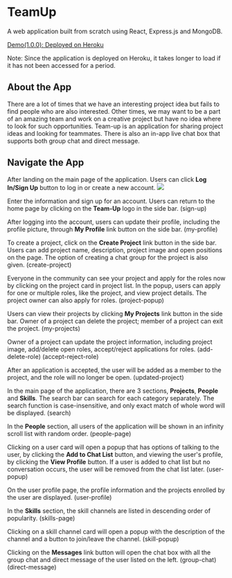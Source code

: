 # TeamUp

A web application built from scratch using React, Express.js and MongoDB.

[Demo(1.0.0): Deployed on Heroku](https://team-up-2021.herokuapp.com/)

Note: Since the application is deployed on Heroku, it takes longer to load if it has not been accessed for a period.

## About the App

There are a lot of times that we have an interesting project idea but fails to find people who are also interested. Other times, we may want to be a part of an amazing team and work on a creative project but have no idea where to look for such opportunities. Team-up is an application for sharing project ideas and looking for teammates. There is also an in-app live chat box that supports both group chat and direct message.

## Navigate the App

After landing on the main page of the application. Users can click **Log In/Sign Up** button to log in or create a new account.
<img src="./app-preview/main-page" />

Enter the information and sign up for an account. Users can return to the home page by clicking on the **Team-Up** logo in the side bar. (sign-up)

After logging into the account, users can update their profile, including the profile picture, through **My Profile** link button on the side bar. (my-profile)

To create a project, click on the **Create Project** link button in the side bar. Users can add project name, description, project image and open positions on the page. The option of creating a chat group for the project is also given. (create-project)

Everyone in the community can see your project and apply for the roles now by clicking on the project card in project list. In the popup, users can apply for one or multiple roles, like the project, and view project details. The project owner can also apply for roles. (project-popup)

Users can view their projects by clicking **My Projects** link button in the side bar. Owner of a project can delete the project; member of a project can exit the project. (my-projects)

Owner of a project can update the project information, including project image, add/delete open roles, accept/reject applications for roles. (add-delete-role) (accept-reject-role)

After an application is accepted, the user will be added as a member to the project, and the role will no longer be open. (updated-project)

In the main page of the application, there are 3 sections, **Projects**, **People** and **Skills**. The search bar can search for each category separately. The search function is case-insensitive, and only exact match of whole word will be displayed. (search)

In the **People** section, all users of the application will be shown in an infinity scroll list with random order. (people-page)

Clicking on a user card will open a popup that has options of talking to the user, by clicking the **Add to Chat List** button, and viewing the user's profile, by clicking the **View Profile** button. If a user is added to chat list but no conversation occurs, the user will be removed from the chat list later. (user-popup)

On the user profile page, the profile information and the projects enrolled by the user are displayed. (user-profile)

In the **Skills** section, the skill channels are listed in descending order of popularity. (skills-page)

Clicking on a skill channel card will open a popup with the description of the channel and a button to join/leave the channel. (skill-popup)

Clicking on the **Messages** link button will open the chat box with all the group chat and direct message of the user listed on the left. (group-chat) (direct-message)

